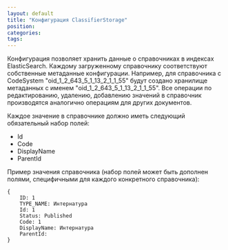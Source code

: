 ```yaml
---
layout: default
title: "Конфигурация ClassifierStorage"
position: 
categories: 
tags: 
---
```


Конфигурация позволяет хранить данные о справочниках в индексах ElasticSearch. Каждому загруженному справочнику соответствуют собственные метаданные конфигурации. Например, для справочника с CodeSystem "oid_1_2_643_5_1_13_2_1_1_55" будут создано хранилище метаданных с именем "oid_1_2_643_5_1_13_2_1_1_55". Все операции по редактированию, удалению, добавлению значений в справочник производятся аналогично операциям для других документов. 

Каждое значение в справочнике должно иметь следующий обязательный набор полей:

* Id
* Code
* DisplayName
* ParentId  
  


Пример значения справочника (набор полей может быть дополнен полями, специфичными для каждого конкретного справочника): 

```
{
    ID: 1
    TYPE_NAME: Интернатура
    Id: 1
    Status: Published
    Code: 1
    DisplayName: Интернатура
    ParentId: 
}
```

 

 

